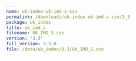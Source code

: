 ```yaml
---
name: uk-index-uk-imd-s-csv
permalink: /downloads/uk-index-uk-imd-s-csv/3_3
package: uk_index
title: uk_imd_s
filename: UK_IMD_S.csv
version: '3.3'
full_version: 3.3.0
file: /data/uk_index/3.3/UK_IMD_S.csv
---
```

